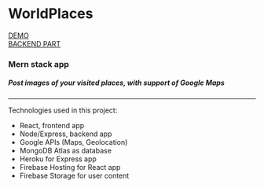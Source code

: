 # WorldPlaces

[DEMO](https://places-mern-c8f5b.web.app/)  
[BACKEND PART](https://github.com/pre-ska/places-backend)

### Mern stack app

##### Post images of your visited places, with support of Google Maps

---

Technologies used in this project:

- React, frontend app
- Node/Express, backend app
- Google APIs (Maps, Geolocation)
- MongoDB Atlas as database
- Heroku for Express app
- Firebase Hosting for React app
- Firebase Storage for user content

